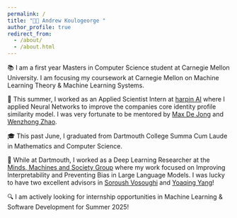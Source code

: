 ```yaml
---
permalink: /
title: "👋🏽 Andrew Koulogeorge "
author_profile: true
redirect_from: 
  - /about/
  - /about.html
---
```


📚 I am a first year Masters in Computer Science student at Carnegie Mellon University. I am focusing my coursework at Carnegie Mellon on Machine Learning Theory & Machine Learning Systems.

💼 This summer, I worked as an Applied Scientist Intern at [harpin AI](https://harpin.ai) where I applied Neural Networks to improve the companies core identity profile similarity model. I was very fortunate to be mentored by [Max De Jong](https://www.linkedin.com/in/maxwelldejong/) and [Wenzhong Zhao](https://www.linkedin.com/in/wenzhong-zhao-780a115/).

🎓 This past June, I graduated from Dartmouth College Summa Cum Laude in Mathematics and Computer Science. 

🔬 While at Dartmouth, I worked as a Deep Learning Researcher at the [Minds, Machines and Society Group](https://www.cs.dartmouth.edu/~soroush/) where my work focused on Improving Interpretability and Preventing Bias in Large Language Models. I was lucky to have two excellent advisors in [Soroush Vosoughi](https://scholar.google.com/citations?user=45DAXkwAAAAJ&hl=en) and [Yoaqing Yang](https://sites.google.com/site/yangyaoqingcmu/)!

🔍 I am actively looking for internship opportunities in Machine Learning & Software Development for Summer 2025!
